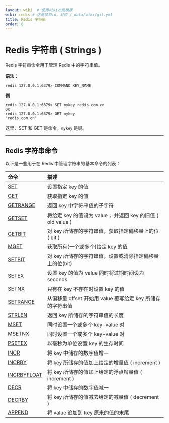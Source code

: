 ```yaml
---
layout: wiki  # 使用wiki布局模板
wiki: redis # 这是项目id，对应 /_data/wiki/git.yml
title: Redis 字符串
order: 6
---
```


# Redis 字符串 ( Strings )

Redis 字符串命令用于管理 Redis 中的字符串值。

**语法：**

```
redis 127.0.0.1:6379> COMMAND KEY_NAME
```

**例**

```
redis 127.0.0.1:6379> SET mykey redis.com.cn  
OK   
redis 127.0.0.1:6379> GET mykey   
"redis.com.cn"  
```

这里，SET 和 GET 是命令，`mykey` 是键。

------



## Redis 字符串命令

以下是一些用于在 Redis 中管理字符串的基本命令的列表：

| 命令                                                         | 描述                                                        |
| :----------------------------------------------------------- | :---------------------------------------------------------- |
| [SET](https://redis.com.cn/commands/set.html)                | 设置指定 key 的值                                           |
| [GET](https://redis.com.cn/commands/get.html)                | 获取指定 key 的值                                           |
| [GETRANGE](https://redis.com.cn/commands/getrange.html)      | 返回 key 中字符串值的子字符                                 |
| [GETSET](https://redis.com.cn/commands/getset.html)          | 将给定 key 的值设为 value ，并返回 key 的旧值 ( old value ) |
| [GETBIT](https://redis.com.cn/commands/getbit.html)          | 对 key 所储存的字符串值，获取指定偏移量上的位 ( bit )       |
| [MGET](https://redis.com.cn/commands/mget.html)              | 获取所有(一个或多个)给定 key 的值                           |
| [SETBIT](https://redis.com.cn/commands/setbit.html)          | 对 key 所储存的字符串值，设置或清除指定偏移量上的位(bit)    |
| [SETEX](https://redis.com.cn/commands/setex.html)            | 设置 key 的值为 value 同时将过期时间设为 seconds            |
| [SETNX](https://redis.com.cn/commands/setnx.html)            | 只有在 key 不存在时设置 key 的值                            |
| [SETRANGE](https://redis.com.cn/commands/setrange.html)      | 从偏移量 offset 开始用 value 覆写给定 key 所储存的字符串值  |
| [STRLEN](https://redis.com.cn/commands/strlen.html)          | 返回 key 所储存的字符串值的长度                             |
| [MSET](https://redis.com.cn/commands/mset.html)              | 同时设置一个或多个 key-value 对                             |
| [MSETNX](https://redis.com.cn/commands/msetnx.html)          | 同时设置一个或多个 key-value 对                             |
| [PSETEX](https://redis.com.cn/commands/psetex.html)          | 以毫秒为单位设置 key 的生存时间                             |
| [INCR](https://redis.com.cn/commands/incr.html)              | 将 key 中储存的数字值增一                                   |
| [INCRBY](https://redis.com.cn/commands/incrby.html)          | 将 key 所储存的值加上给定的增量值 ( increment )             |
| [INCRBYFLOAT](https://redis.com.cn/commands/incrbyfloat.html) | 将 key 所储存的值加上给定的浮点增量值 ( increment )         |
| [DECR](https://redis.com.cn/commands/decr.html)              | 将 key 中储存的数字值减一                                   |
| [DECRBY](https://redis.com.cn/commands/decrby.html)          | 将 key 所储存的值减去给定的减量值 ( decrement )             |
| [APPEND](https://redis.com.cn/commands/append.html)          | 将 value 追加到 key 原来的值的末尾                          |
